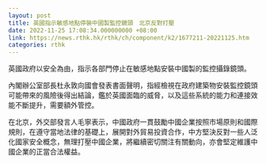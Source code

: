```yaml
---
layout: post
title: 英國指示敏感地點停裝中國製監控鏡頭　北京反對打壓
date: 2022-11-25 17:08:34.000000000 +08:00
link: https://news.rthk.hk/rthk/ch/component/k2/1677211-20221125.htm
categories: rthk
---
```


英國政府以安全為由，指示各部門停止在敏感地點安裝中國製的監控攝錄鏡頭。

內閣辦公室部長杜永敦向國會發表書面聲明，指經檢視在政府建築物安裝監控鏡頭可能帶來的風險後得出結論，鑑於英國面臨的威脅，以及這些系統的能力和連接效能不斷提升，需要額外管控。

在北京，外交部發言人毛寧表示，中國政府一貫鼓勵中國企業按照市場原則和國際規則，在遵守當地法律的基礎上，展開對外貿易投資合作，中方堅決反對一些人泛化國家安全概念，無理打壓中國企業，將繼續密切關注有關動向，亦會堅定維護中國企業的正當合法權益。
